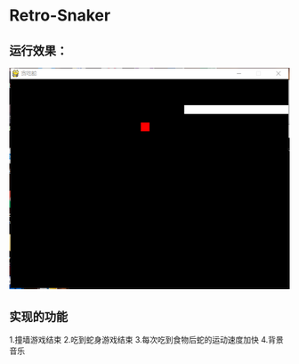 # Retro-Snaker

## 运行效果：<br>
![image](https://github.com/H874589148/Retro-Snaker/blob/master/运行截图.png)

## 实现的功能

1.撞墙游戏结束
2.吃到蛇身游戏结束
3.每次吃到食物后蛇的运动速度加快
4.背景音乐
